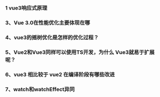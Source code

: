 ### 1 vue3响应式原理
### 3、Vue 3.0在性能优化主要体现在哪
### 4、vue3的摇树优化是怎样的优化过程？
### 5、Vue2和Vue3同样可以使用TS开发，为什么 Vue3就易于扩展呢？
### 6、vue3 相比较于 vue2 在编译阶段有哪些改进
### 7、watch和watchEffect异同